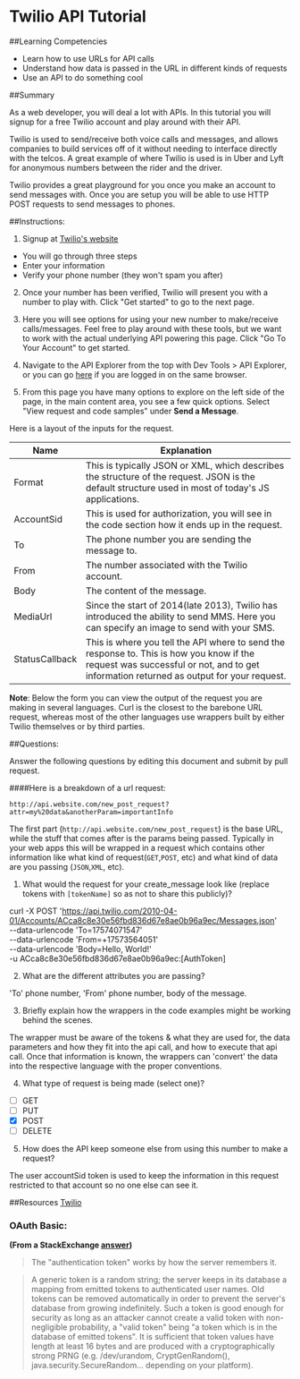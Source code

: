 # Twilio API Tutorial

##Learning Competencies

* Learn how to use URLs for API calls
* Understand how data is passed in the URL in different kinds of requests
* Use an API to do something cool

##Summary

As a web developer, you will deal a lot with APIs. In this tutorial you will signup for a free Twilio account and play around with their API.

Twilio is used to send/receive both voice calls and messages, and allows companies to build services off of it without needing to interface directly with the telcos. A great example of where Twilio is used is in Uber and Lyft for anonymous numbers between the rider and the driver.

Twilio provides a great playground for you once you make an account to send messages with. Once you are setup you will be able to use HTTP POST requests to send messages to phones.

##Instructions:

1. Signup at [Twilio's website](https://www.twilio.com/try-twilio)
  * You will go through three steps
  * Enter your information
  * Verify your phone number (they won't spam you after)
2. Once your number has been verified, Twilio will present you with a number to play with. Click "Get started" to go to the next page.

3. Here you will see options for using your new number to make/receive calls/messages. Feel free to play around with these tools, but we want to work with the actual underlying API powering this page. Click "Go To Your Account" to get started.

4. Navigate to the API Explorer from the top with Dev Tools > API Explorer, or you can go [here](https://www.twilio.com/user/account/developer-tools/api-explorer) if you are logged in on the same browser.

5. From this page you have many options to explore on the left side of the page, in the main content area, you see a few quick options. Select "View request and code samples" under **Send a Message**.

Here is a layout of the inputs for the request.

Name | Explanation
----- | -----
Format | This is typically JSON or XML, which describes the structure of the request. JSON is the default structure used in most of today's JS applications.
AccountSid | This is used for authorization, you will see in the code section how it ends up in the request.
To | The phone number you are sending the message to.
From | The number associated with the Twilio account.
Body | The content of the message.
MediaUrl | Since the start of 2014(late 2013), Twilio has introduced the ability to send MMS. Here you can specify an image to send with your SMS.
StatusCallback | This is where you tell the API where to send the response to. This is how you know if the request was successful or not, and to get information returned as output for your request.

**Note**: Below the form you can view the output of the request you are making in several languages. Curl is the closest to the barebone URL request, whereas most of the other languages use wrappers built by either Twilio themselves or by third parties.


##Questions:

Answer the following questions by editing this document and submit by pull request.

####Here is a breakdown of a url request:
```
http://api.website.com/new_post_request?attr=my%20data&anotherParam=importantInfo
```
The first part (`http://api.website.com/new_post_request`) is the base URL, while the stuff that comes after is the params being passed. Typically in your web apps this will be wrapped in a request which contains other information like what kind of request(`GET`,`POST`, etc) and what kind of data are you passing (`JSON`,`XML`, etc).

1. What would the request for your create_message look like (replace tokens with `[tokenName]` so as not to share this publicly)?

curl -X POST 'https://api.twilio.com/2010-04-01/Accounts/ACca8c8e30e56fbd836d67e8ae0b96a9ec/Messages.json' \
--data-urlencode 'To=17574071547'  \
--data-urlencode 'From=+17573564051'  \
--data-urlencode 'Body=Hello, World!' \
-u ACca8c8e30e56fbd836d67e8ae0b96a9ec:[AuthToken]

2. What are the different attributes you are passing?

'To' phone number, 'From' phone number, body of the message.

3. Briefly explain how the wrappers in the code examples might be working behind the scenes.

The wrapper must be aware of the tokens & what they are used for, the data parameters and how they fit into the api call, and how to execute that api call. Once that information is known, the wrappers can 'convert' the data into the respective language with the proper conventions.

4. What type of request is being made (select one)?
  - [ ] GET
  - [ ] PUT
  - [X] POST
  - [ ] DELETE

5. How does the API keep someone else from using this number to make a request?

The user accountSid token is used to keep the information in this request restricted to that account so no one else can see it.

##Resources
[Twilio](http://eloquentjavascript.net/1st_edition/chapter8.html)
### OAuth Basic:
**(From a StackExchange [answer](http://security.stackexchange.com/questions/19676/token-based-authentication-securing-the-token))**
>The "authentication token" works by how the server remembers it.

>A generic token is a random string; the server keeps in its database a mapping from emitted tokens to authenticated user names. Old tokens can be removed automatically in order to prevent the server's database from growing indefinitely. Such a token is good enough for security as long as an attacker cannot create a valid token with non-negligible probability, a "valid token" being "a token which is in the database of emitted tokens". It is sufficient that token values have length at least 16 bytes and are produced with a cryptographically strong PRNG (e.g. /dev/urandom, CryptGenRandom(), java.security.SecureRandom... depending on your platform).
